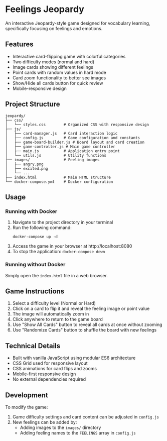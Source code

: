 # Feelings Jeopardy

An interactive Jeopardy-style game designed for vocabulary learning, specifically focusing on feelings and emotions.

## Features

- Interactive card-flipping game with colorful categories
- Two difficulty modes (normal and hard)
- Image cards showing different feelings
- Point cards with random values in hard mode
- Card zoom functionality to better see images
- Show/Hide all cards button for quick review
- Mobile-responsive design

## Project Structure

```
jeopardy/
├── css/
│   └── styles.css        # Organized CSS with responsive design
├── js/
│   ├── card-manager.js   # Card interaction logic
│   ├── config.js         # Game configuration and constants
│   ├── game-board-builder.js # Board layout and card creation
│   ├── game-controller.js # Main game controller
│   ├── main.js           # Application entry point
│   └── utils.js          # Utility functions
├── images/               # Feeling images
│   ├── angry.png
│   ├── excited.png
│   └── ...
├── index.html            # Main HTML structure
└── docker-compose.yml    # Docker configuration
```

## Usage

### Running with Docker

1. Navigate to the project directory in your terminal
2. Run the following command:
   ```
   docker-compose up -d
   ```
3. Access the game in your browser at http://localhost:8080
4. To stop the application: `docker-compose down`

### Running without Docker

Simply open the `index.html` file in a web browser.

## Game Instructions

1. Select a difficulty level (Normal or Hard)
2. Click on a card to flip it and reveal the feeling image or point value
3. The image will automatically zoom in
4. Click anywhere to return to the game board
5. Use "Show All Cards" button to reveal all cards at once without zooming
6. Use "Randomize Cards" button to shuffle the board with new feelings

## Technical Details

- Built with vanilla JavaScript using modular ES6 architecture
- CSS Grid used for responsive layout
- CSS animations for card flips and zooms
- Mobile-first responsive design
- No external dependencies required

## Development

To modify the game:

1. Game difficulty settings and card content can be adjusted in `config.js`
2. New feelings can be added by:
   - Adding images to the `images/` directory
   - Adding feeling names to the `FEELINGS` array in `config.js`
